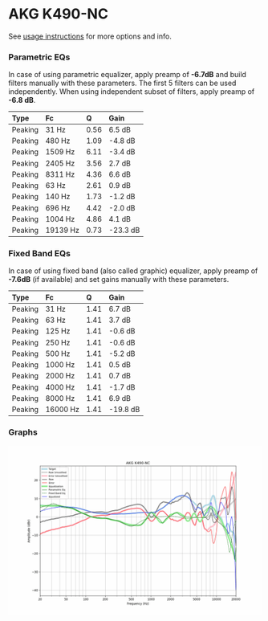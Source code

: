 # AKG K490-NC
See [usage instructions](https://github.com/jaakkopasanen/AutoEq#usage) for more options and info.

### Parametric EQs
In case of using parametric equalizer, apply preamp of **-6.7dB** and build filters manually
with these parameters. The first 5 filters can be used independently.
When using independent subset of filters, apply preamp of **-6.8 dB**.

| Type    | Fc       |    Q | Gain     |
|:--------|:---------|:-----|:---------|
| Peaking | 31 Hz    | 0.56 | 6.5 dB   |
| Peaking | 480 Hz   | 1.09 | -4.8 dB  |
| Peaking | 1509 Hz  | 6.11 | -3.4 dB  |
| Peaking | 2405 Hz  | 3.56 | 2.7 dB   |
| Peaking | 8311 Hz  | 4.36 | 6.6 dB   |
| Peaking | 63 Hz    | 2.61 | 0.9 dB   |
| Peaking | 140 Hz   | 1.73 | -1.2 dB  |
| Peaking | 696 Hz   | 4.42 | -2.0 dB  |
| Peaking | 1004 Hz  | 4.86 | 4.1 dB   |
| Peaking | 19139 Hz | 0.73 | -23.3 dB |

### Fixed Band EQs
In case of using fixed band (also called graphic) equalizer, apply preamp of **-7.6dB**
(if available) and set gains manually with these parameters.

| Type    | Fc       |    Q | Gain     |
|:--------|:---------|:-----|:---------|
| Peaking | 31 Hz    | 1.41 | 6.7 dB   |
| Peaking | 63 Hz    | 1.41 | 3.7 dB   |
| Peaking | 125 Hz   | 1.41 | -0.6 dB  |
| Peaking | 250 Hz   | 1.41 | -0.6 dB  |
| Peaking | 500 Hz   | 1.41 | -5.2 dB  |
| Peaking | 1000 Hz  | 1.41 | 0.5 dB   |
| Peaking | 2000 Hz  | 1.41 | 0.7 dB   |
| Peaking | 4000 Hz  | 1.41 | -1.7 dB  |
| Peaking | 8000 Hz  | 1.41 | 6.9 dB   |
| Peaking | 16000 Hz | 1.41 | -19.8 dB |

### Graphs
![](./AKG%20K490-NC.png)